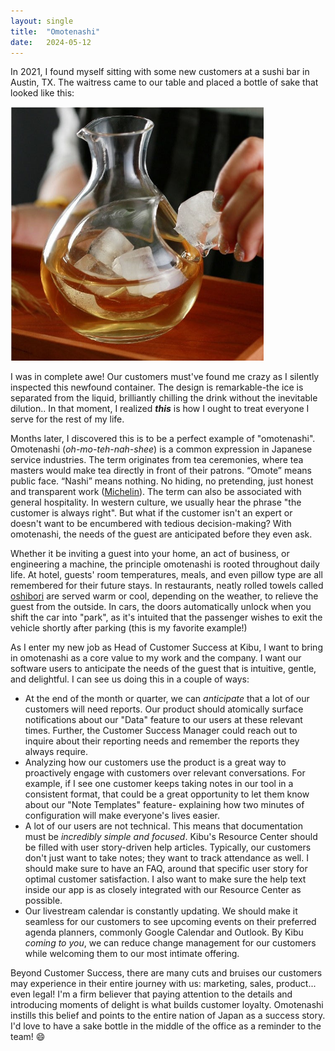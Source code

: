 ```yaml
---
layout: single
title:  "Omotenashi"
date:   2024-05-12
---
```


In 2021, I found myself sitting with some new customers at a sushi bar in Austin, TX. The waitress came to our table and placed a bottle of sake that looked like this:

<img src="../assets/images/ice-pocket-glass-sake-bottle-3.jpg" alt="Japanese Sakes Jug" style="zoom: 67%;" />

I was in complete awe! Our customers must've found me crazy as I silently inspected this newfound container. The design is remarkable-the ice is separated from the liquid, brilliantly chilling the drink without the inevitable dilution.. In that moment, I realized ***this*** is how I ought to treat everyone I serve for the rest of my life.

Months later, I discovered this is to be a perfect example of "omotenashi". Omotenashi (*oh-mo-teh-nah-shee*) is a common expression in Japanese service industries. The term originates from tea ceremonies, where tea masters would make tea directly in front of their patrons. “Omote” means public face. “Nashi” means nothing. No hiding, no pretending, just honest and transparent work ([Michelin](https://guide.michelin.com/sg/en/article/features/omotenashi)). The term can also be associated with general hospitality. In western culture, we usually hear the phrase "the customer is always right". But what if the customer isn't an expert or doesn't want to be encumbered with tedious decision-making? With omotenashi, the needs of the guest are anticipated before they even ask.

Whether it be inviting a guest into your home, an act of business, or engineering a machine, the principle omotenashi is rooted throughout daily life. At hotel, guests' room temperatures, meals, and even pillow type are all remembered for their future stays. In restaurants, neatly rolled towels called [oshibori](https://arc.net/l/quote/omaekvvm) are served warm or cool, depending on the weather, to relieve the guest from the outside. In cars, the doors automatically unlock when you shift the car into "park", as it's intuited that the passenger wishes to exit the vehicle shortly after parking (this is my favorite example!)

As I enter my new job as Head of Customer Success at Kibu, I want to bring in omotenashi as a core value to my work and the company. I want our software users to anticipate the needs of the guest that is intuitive, gentle, and delightful. I can see us doing this in a couple of ways:

- At the end of the month or quarter, we can *anticipate* that a lot of our customers will need reports. Our product should atomically surface notifications about our "Data" feature to our users at these relevant times. Further, the Customer Success Manager could reach out to inquire about their reporting needs and remember the reports they always require.
- Analyzing how our customers use the product is a great way to proactively engage with customers over relevant conversations. For example, if I see one customer keeps taking notes in our tool in a consistent format, that could be a great opportunity to let them know about our "Note Templates" feature- explaining how two minutes of configuration will make everyone's lives easier.
- A lot of our users are not technical. This means that documentation must be *incredibly simple and focused*. Kibu's Resource Center should be filled with user story-driven help articles. Typically, our customers don't just want to take notes; they want to track attendance as well. I should make sure to have an FAQ, around that specific user story for optimal customer satisfaction. I also want to make sure the help text inside our app is as closely integrated with our Resource Center as possible.
- Our livestream calendar is constantly updating. We should make it seamless for our customers to see upcoming events on their preferred agenda planners, commonly Google Calendar and Outlook. By Kibu *coming to you*, we can reduce change management for our customers while welcoming them to our most intimate offering.

Beyond Customer Success, there are many cuts and bruises our customers may experience in their entire journey with us: marketing, sales, product... even legal! I'm a firm believer that paying attention to the details and introducing moments of delight is what builds customer loyalty. Omotenashi instills this belief and points to the entire nation of Japan as a success story. I'd love to have a sake bottle in the middle of the office as a reminder to the team! 😄